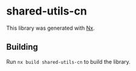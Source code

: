 # shared-utils-cn

This library was generated with [Nx](https://nx.dev).

## Building

Run `nx build shared-utils-cn` to build the library.
